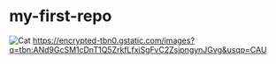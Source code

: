 # my-first-repo
![Cat](https://user-images.githubusercontent.com/118622752/202860838-0b6c2a0f-7b16-4d35-be3e-4282c9833695.png)
https://encrypted-tbn0.gstatic.com/images?q=tbn:ANd9GcSM1cDnT1Q5ZrkfLfxiSgFvC2ZsjpngynJGvg&usqp=CAU
